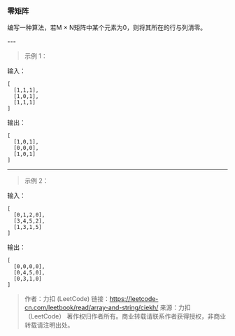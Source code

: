 ### 零矩阵
编写一种算法，若M × N矩阵中某个元素为0，则将其所在的行与列清零。

--- 

> 示例 1：

输入：
```
[
  [1,1,1],
  [1,0,1],
  [1,1,1]
]
```

输出：
```
[
  [1,0,1],
  [0,0,0],
  [1,0,1]
]
```

---

> 示例 2：

输入：
```
[
  [0,1,2,0],
  [3,4,5,2],
  [1,3,1,5]
]
```

输出：
```
[
  [0,0,0,0],
  [0,4,5,0],
  [0,3,1,0]
]
```

> 作者：力扣 (LeetCode)
> 链接：https://leetcode-cn.com/leetbook/read/array-and-string/ciekh/
> 来源：力扣（LeetCode）
> 著作权归作者所有。商业转载请联系作者获得授权，非商业转载请注明出处。